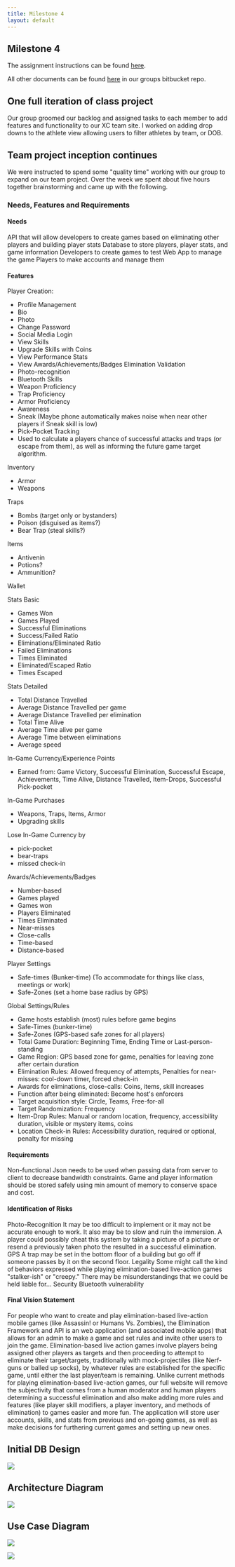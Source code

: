 ```yaml
---
title: Milestone 4
layout: default
---
```

## Milestone 4
The assignment instructions can be found [here](http://www.wou.edu/~morses/classes/cs46x/assignments/t2/M4.html).


All other documents can be found [here](https://bitbucket.org/blakebauer/etprogressus) in our groups bitbucket repo.

## One full iteration of class project
Our group groomed our backlog and assigned tasks to each member to add features and functionality to our XC team site.
I worked on adding drop downs to the athlete view allowing users to filter athletes by team, or DOB.

## Team project inception continues
We were instructed to spend some "quality time" working with our group to expand on our team project. Over the week we spent about five hours together brainstorming and came up with the following.

### Needs, Features and Requirements

#### Needs
API that will allow developers to create games based on eliminating other players and building player stats
Database to store players, player stats, and game information
Developers to create games to test
Web App to manage the game
Players to make accounts and manage them

#### Features
Player Creation:
* Profile Management
* Bio
* Photo
* Change Password
* Social Media Login
* View Skills
* Upgrade Skills with Coins
* View Performance Stats
* View Awards/Achievements/Badges
Elimination Validation
* Photo-recognition
* Bluetooth
Skills
* Weapon Proficiency
* Trap Proficiency
* Armor Proficiency
* Awareness
* Sneak (Maybe phone automatically makes noise when near other players if Sneak skill is low)
* Pick-Pocket
Tracking
* Used to calculate a players chance of successful attacks and traps (or escape from them), as well as informing the future game target algorithm.

Inventory
* Armor
* Weapons

Traps
* Bombs (target only or bystanders)
* Poison (disguised as items?)
* Bear Trap (steal skills?)

Items
* Antivenin
* Potions?
* Ammunition?

Wallet

Stats Basic
* Games Won
* Games Played
* Successful Eliminations
* Success/Failed Ratio
* Eliminations/Eliminated Ratio
* Failed Eliminations
* Times Eliminated
* Eliminated/Escaped Ratio
* Times Escaped

Stats Detailed
* Total Distance Travelled
* Average Distance Travelled per game
* Average Distance Travelled per elimination
* Total Time Alive
* Average Time alive per game
* Average Time between eliminations
* Average speed

In-Game Currency/Experience Points
* Earned from: Game Victory, Successful Elimination, Successful Escape, Achievements, Time Alive, Distance Travelled, Item-Drops, Successful Pick-pocket

In-Game Purchases
* Weapons, Traps, Items, Armor
* Upgrading skills

Lose In-Game Currency by
* pick-pocket
* bear-traps
* missed check-in

Awards/Achievements/Badges
* Number-based
* Games played
* Games won
* Players Eliminated
* Times Eliminated
* Near-misses
* Close-calls
* Time-based
* Distance-based

Player Settings
* Safe-times (Bunker-time) (To accommodate for things like class, meetings or work)
* Safe-Zones (set a home base radius by GPS)

Global Settings/Rules
* Game hosts establish (most) rules before game begins
* Safe-Times (bunker-time)
* Safe-Zones (GPS-based safe zones for all players)
* Total Game Duration: Beginning Time, Ending Time or Last-person-standing
* Game Region: GPS based zone for game, penalties for leaving zone after certain duration
* Elimination Rules: Allowed frequency of attempts, Penalties for near-misses: cool-down timer, forced check-in
* Awards for eliminations, close-calls: Coins, items, skill increases
* Function after being eliminated: Become host's enforcers
* Target acquisition style: Circle, Teams, Free-for-all
* Target Randomization: Frequency
* Item-Drop Rules: Manual or random location, frequency, accessibility duration, visible or mystery items, coins
* Location Check-in Rules: Accessibility duration, required or optional, penalty for missing

#### Requirements
Non-functional
Json needs to be used when passing data from server to client to decrease bandwidth constraints.
Game and player information should be stored safely using min amount of memory to conserve space and cost.


#### Identification of Risks
Photo-Recognition
It may be too difficult to implement or it may not be accurate enough to work. It also may be to slow and ruin the immersion.
A player could possibly cheat this system by taking a picture of a picture or resend a previously taken photo the resulted in a successful elimination.
GPS
A trap may be set in the bottom floor of a building but go off if someone passes by it on the second floor.
Legality
Some might call the kind of behaviors expressed while playing elimination-based live-action games "stalker-ish" or "creepy."
There may be misunderstandings that we could be held liable for...
Security
Bluetooth vulnerability

#### Final Vision Statement
For people who want to create and play elimination-based live-action mobile games (like Assassin! or Humans Vs. Zombies), the Elimination Framework and API is an web application (and associated mobile apps) that allows for an admin to make a game and set rules and invite other users to join the game. Elimination-based live action games involve players being assigned other players as targets and then proceeding to attempt to eliminate their target/targets, traditionally with mock-projectiles (like Nerf-guns or balled up socks), by whatever rules are established for the specific game, until either the last player/team is remaining. Unlike current methods for playing elimination-based live-action games, our full website will remove the subjectivity that comes from a human moderator and human players determining a successful elimination and also make adding more rules and features (like player skill modifiers, a player inventory, and methods of elimination) to games easier and more fun. The application will store user accounts, skills, and stats from previous and on-going games, as well as make decisions for furthering current games and setting up new ones.

## Initial DB Design
![](img/initial-database-design.png?raw=true)

## Architecture Diagram
![](img/architecture-diagram.png?raw=true)

## Use Case Diagram
![](img/overall-use-case.png?raw=true)

![](img/view-use-case-diagram.jpg?raw=true)
